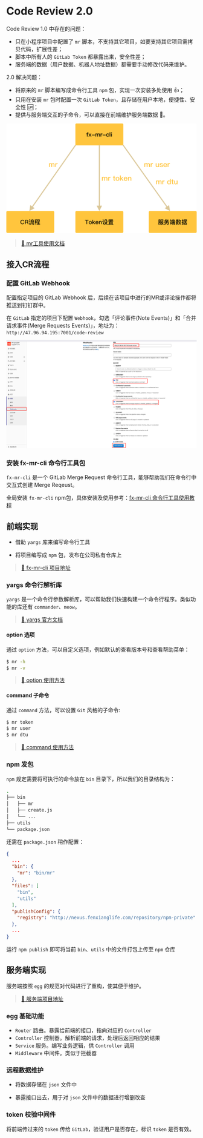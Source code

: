 # Code Review 2.0

Code Review 1.0 中存在的问题：

- 只在小程序项目中配置了 `mr` 脚本，不支持其它项目，如要支持其它项目需拷贝代码，扩展性差；
- 脚本中所有人的 `GitLab Token` 都暴露出来，安全性差；
- 服务端的数据（用户数据、机器人地址数据）都需要手动修改代码来维护。

2.0 解决问题：

- 将原来的 `mr` 脚本编写成命令行工具 `npm` 包，实现一次安装多处使用 👍；
- 只用在安装 `mr` 包时配置一次 `GitLab Token`，且存储在用户本地，便捷性、安全性 🆙；
- 提供与服务端交互的子命令，可以直接在前端维护服务端数据 🔨。

![fx_mr_cli](./image/fx_mr_cli.png)

> [🔗 mr工具使用文档](https://fenxianglife.yuque.com/technical-team/front/qpy4io)

## 接入CR流程

### 配置 GitLab Webhook

配置指定项目的 GitLab Webhook 后，后续在该项目中进行的MR或评论操作都将推送到钉钉群中。

在 `GitLab` 指定的项目下配置 `Webhook`，勾选「评论事件(Note Events)」和「合并请求事件(Merge Requests Events)」，地址为：`http://47.96.94.195:7001/code-review`

![join_up_mr](./image/join_up_mr.png)

### 安装 fx-mr-cli 命令行工具包

`fx-mr-cli` 是一个 GitLab Merge Request 命令行工具，能够帮助我们在命令行中交互式创建 Merge Reqeust。

全局安装 `fx-mr-cli` npm包，具体安装及使用参考：[fx-mr-cli 命令行工具使用教程](https://fenxianglife.yuque.com/technical-team/front/qpy4io)

## 前端实现

- 借助 `yargs` 库来编写命令行工具

- 将项目编写成 `npm` 包，发布在公司私有仓库上

> [🔗 fx-mr-cli 项目地址](https://gitlab.fenxianglife.com/baseFE/FX-mr-cli)
### yargs 命令行解析库

`yargs` 是一个命令行参数解析库，可以帮助我们快速构建一个命令行程序。类似功能的库还有 `commander`、`meow`。

> [🔗 yargs 官方文档](http://yargs.js.org/docs/)

#### option 选项

通过 `option` 方法，可以自定义选项，例如默认的查看版本号和查看帮助菜单：

```sh
$ mr -h
$ mr -v
```

> [🔗 option 使用方法](http://yargs.js.org/docs/#api-reference-optionkey-opt)

#### command 子命令

通过 `command` 方法，可以设置 `Git` 风格的子命令:

```sh
$ mr token
$ mr user
$ mr dtu
```

> [🔗 command 使用方法](http://yargs.js.org/docs/#api-reference-commandcmd-desc-builder-handler)


### npm 发包

`npm` 规定需要将可执行的命令放在 `bin` 目录下，所以我们的目录结构为：

```sh
.
├── bin
│   ├── mr
│   ├── create.js
│   └── ...
├── utils
└── package.json
```

还需在 `package.json` 稍作配置：

```json
{
  ...
  "bin": {
    "mr": "bin/mr"
  },
  "files": [
    "bin",
    "utils"
  ],
  "publishConfig": {
    "registry": "http://nexus.fenxianglife.com/repository/npm-private"
  },
  ...
}

```

运行 `npm publish` 即可将当前 `bin`、`utils` 中的文件打包上传至 `npm` 仓库

## 服务端实现

服务端按照 `egg` 的规范对代码进行了重构，使其便于维护。

> [🔗 服务端项目地址](https://gitlab.fenxianglife.com/baseFE/FX-review-server)

### egg 基础功能

- `Router` 路由。暴露给前端的接口，指向对应的 `Controller`
- `Controller` 控制器。解析前端的请求，处理后返回相应的结果
- `Service` 服务。编写业务逻辑，供 `Controller` 调用
- `Middleware` 中间件。类似于拦截器

### 远程数据维护

- 将数据存储在 `json` 文件中

- 暴露接口出去，用于对 `json` 文件中的数据进行增删改查

### token 校验中间件

将前端传过来的 `token` 传给 `GitLab`，验证用户是否存在，标识 `token` 是否有效。